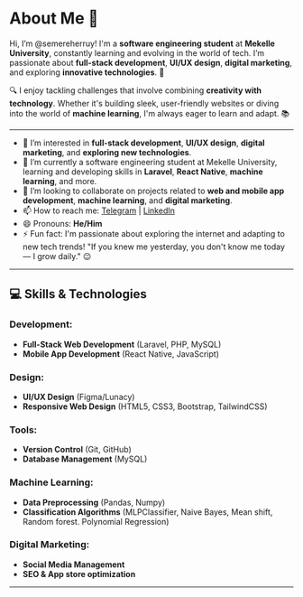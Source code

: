 # About Me 👋
Hi, I’m @semereherruy! I'm a **software engineering student** at **Mekelle University**, constantly learning and evolving in the world of tech. I’m passionate about **full-stack development**, **UI/UX design**, **digital marketing**, and exploring **innovative technologies**. 🌱

🔍 I enjoy tackling challenges that involve combining **creativity with technology**. Whether it's building sleek, user-friendly websites or diving into the world of **machine learning**, I'm always eager to learn and adapt. 📚

---
- 👀 I’m interested in **full-stack development**, **UI/UX design**, **digital marketing**, and **exploring new technologies**.
- 🌱 I’m currently a software engineering student at Mekelle University, learning and developing skills in **Laravel**, **React Native**, **machine learning**, and more.
- 💞️ I’m looking to collaborate on projects related to **web and mobile app development**, **machine learning**, and **digital marketing**.
- 📫 How to reach me: [Telegram](https://t.me/Semere17) | [LinkedIn](https://www.linkedin.com/in/semere-herruy-1833222a4/)
- 😄 Pronouns: **He/Him**
- ⚡ Fun fact: I'm passionate about exploring the internet and adapting to new tech trends! "If you knew me yesterday, you don't know me today — I grow daily." 😉

---

## 💻 Skills & Technologies

### Development:
- **Full-Stack Web Development** (Laravel, PHP, MySQL)
- **Mobile App Development** (React Native, JavaScript)

### Design:
- **UI/UX Design** (Figma/Lunacy)
- **Responsive Web Design** (HTML5, CSS3, Bootstrap, TailwindCSS)

### Tools:
- **Version Control** (Git, GitHub)
- **Database Management** (MySQL)

### Machine Learning:
- **Data Preprocessing** (Pandas, Numpy)
- **Classification Algorithms** (MLPClassifier, Naive Bayes, Mean shift, Random forest. Polynomial Regression)

### Digital Marketing:
- **Social Media Management**
- **SEO & App store optimization**

---

